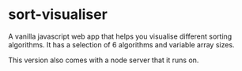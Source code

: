 # sort-visualiser

A vanilla javascript web app that helps you visualise different sorting algorithms. It has a selection of 6 algorithms and variable array sizes.

This version also comes with a node server that it runs on.
